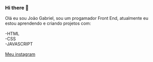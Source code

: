 ### Hi there 👋

Olá eu sou João Gabriel, sou um progamador Front End, atualmente eu estou aprendendo e criando projetos com:
<br>
<br>
-HTML
<br>
-CSS
<br>
-JAVASCRIPT
    <br>
    <br>
    <a href="https://www.instagram.com/joaogabriel.lisboa/" target="_blank"> Meu instagram </a>
    

